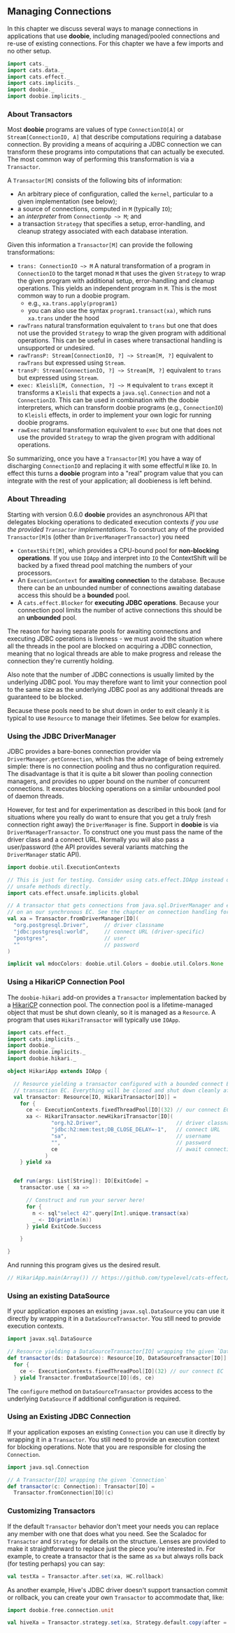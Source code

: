 ## Managing Connections

In this chapter we discuss several ways to manage connections in applications that use **doobie**, including managed/pooled connections and re-use of existing connections. For this chapter we have a few imports and no other setup.

```scala mdoc:silent
import cats._
import cats.data._
import cats.effect._
import cats.implicits._
import doobie._
import doobie.implicits._
```

### About Transactors

Most **doobie** programs are values of type `ConnectionIO[A]` or `Stream[ConnectionIO, A]` that describe computations requiring a database connection. By providing a means of acquiring a JDBC connection we can transform these programs into computations that can actually be executed. The most common way of performing this transformation is via a `Transactor`.

A `Transactor[M]` consists of the following bits of information:

- An arbitrary piece of configuration, called the `kernel`, particular to a given implementation (see below);
- a source of connections, computed in `M` (typically `IO`);
- an *interpreter* from `ConnectionOp ~> M`; and
- a transaction `Strategy` that specifies a setup, error-handling, and cleanup strategy associated with each database interation.

Given this information a `Transactor[M]` can provide the following transformations:

- `trans: ConnectionIO ~> M` A natural transformation of a program in `ConnectionIO` to the target monad `M` that uses the given `Strategy` to wrap the given program with additional setup, error-handling and cleanup operations. This yields an independent program in `M`. This is the most common way to run a doobie program.
    - e.g., `xa.trans.apply(program1)`
    - you can also use the syntax `program1.transact(xa)`, which runs `xa.trans` under the hood
- `rawTrans` natural transformation equivalent to `trans` but one that does not use the provided `Strategy` to wrap the given program with additional operations. This can be useful in cases where transactional handling is unsupported or undesired.
- `rawTransP: Stream[ConnectionIO, ?] ~> Stream[M, ?]` equivalent to `rawTrans` but expressed using `Stream`.
- `transP: Stream[ConnectionIO, ?] ~> Stream[M, ?]` equivalent to `trans` but expressed using `Stream`.
- `exec: Kleisli[M, Connection, ?] ~> M` equivalent to `trans` except it transforms a `Kleisli` that expects a `java.sql.Connection` and not a `ConnectionIO`. This can be used in combination with the doobie interpreters, which can transform doobie programs (e.g., `ConnectionIO`) to `Kleisli` effects, in order to implement your own logic for running doobie programs.
- `rawExec` natural transformation equivalent to `exec` but one that does not use the provided `Strategy` to wrap the given program with additional operations.

So summarizing, once you have a `Transactor[M]` you have a way of discharging `ConnectionIO` and replacing it with some effectful `M` like `IO`. In effect this turns a **doobie** program into a "real" program value that you can integrate with the rest of your application; all doobieness is left behind.

### About Threading

Starting with version 0.6.0 **doobie** provides an asynchronous API that delegates blocking operations to dedicated execution contexts *if you use the provided `Transactor` implementations*. To construct any of the provided `Transactor[M]`s (other than `DriverManagerTransactor`) you need

- `ContextShift[M]`, which provides a CPU-bound pool for **non-blocking operations**. If you use `IOApp` and interpret into `IO` the ContextShift will be backed by a fixed thread pool matching the numbers of your processors.
- An `ExecutionContext` for **awaiting connection** to the database. Because there can be an unbounded number of connections awaiting database access this should be a **bounded** pool.
- A `cats.effect.Blocker` for **executing JDBC operations**. Because your connection pool limits the number of active connections this should be an **unbounded** pool.

The reason for having separate pools for awaiting connections and executing JDBC operations is liveness - we must avoid the situation where all the threads in the pool are blocked on acquiring a JDBC connection, meaning that no logical threads are able to make progress and release the connection they're currently holding.

Also note that the number of JDBC connections is usually limited by the underlying JDBC pool. You may therefore want to limit your connection pool to the same size as the underlying JDBC pool as any additional threads are guaranteed to be blocked.

Because these pools need to be shut down in order to exit cleanly it is typical to use `Resource` to manage their lifetimes. See below for examples.

### Using the JDBC DriverManager

JDBC provides a bare-bones connection provider via `DriverManager.getConnection`, which has the advantage of being extremely simple: there is no connection pooling and thus no configuration required. The disadvantage is that it is quite a bit slower than pooling connection managers, and provides no upper bound on the number of concurrent connections. It executes blocking operations on a similar unbounded pool of daemon threads.

However, for test and for experimentation as described in this book (and for situations where you really do want to ensure that you get a truly fresh connection right away) the `DriverManager` is fine. Support in **doobie** is via `DriverManagerTransactor`. To construct one you must pass the name of the driver class and a connect URL. Normally you will also pass a user/password (the API provides several variants matching the `DriverManager` static API).

```scala mdoc:silent
import doobie.util.ExecutionContexts

// This is just for testing. Consider using cats.effect.IOApp instead of calling
// unsafe methods directly.
import cats.effect.unsafe.implicits.global

// A transactor that gets connections from java.sql.DriverManager and executes blocking operations
// on an our synchronous EC. See the chapter on connection handling for more info.
val xa = Transactor.fromDriverManager[IO](
  "org.postgresql.Driver",     // driver classname
  "jdbc:postgresql:world",     // connect URL (driver-specific)
  "postgres",                  // user
  ""                           // password
)
```

```scala mdoc:invisible
implicit val mdocColors: doobie.util.Colors = doobie.util.Colors.None
```

### Using a HikariCP Connection Pool

The `doobie-hikari` add-on provides a `Transactor` implementation backed by a [HikariCP](https://github.com/brettwooldridge/HikariCP) connection pool. The connection pool is a lifetime-managed object that must be shut down cleanly, so it is managed as a `Resource`. A program that uses `HikariTransactor` will typically use `IOApp`.

```scala mdoc:silent:reset
import cats.effect._
import cats.implicits._
import doobie._
import doobie.implicits._
import doobie.hikari._

object HikariApp extends IOApp {

  // Resource yielding a transactor configured with a bounded connect EC and an unbounded
  // transaction EC. Everything will be closed and shut down cleanly after use.
  val transactor: Resource[IO, HikariTransactor[IO]] =
    for {
      ce <- ExecutionContexts.fixedThreadPool[IO](32) // our connect EC
      xa <- HikariTransactor.newHikariTransactor[IO](
              "org.h2.Driver",                        // driver classname
              "jdbc:h2:mem:test;DB_CLOSE_DELAY=-1",   // connect URL
              "sa",                                   // username
              "",                                     // password
              ce                                      // await connection here
            )
    } yield xa


  def run(args: List[String]): IO[ExitCode] =
    transactor.use { xa =>

      // Construct and run your server here!
      for {
        n <- sql"select 42".query[Int].unique.transact(xa)
        _ <- IO(println(n))
      } yield ExitCode.Success

    }

}
```

And running this program gives us the desired result.

```scala mdoc
// HikariApp.main(Array()) // https://github.com/typelevel/cats-effect/issues/1560
```

### Using an existing DataSource

If your application exposes an existing `javax.sql.DataSource` you can use it directly by wrapping it in a `DataSourceTransactor`. You still need to provide execution contexts.

```scala mdoc:silent
import javax.sql.DataSource

// Resource yielding a DataSourceTransactor[IO] wrapping the given `DataSource`
def transactor(ds: DataSource): Resource[IO, DataSourceTransactor[IO]] =
  for {
    ce <- ExecutionContexts.fixedThreadPool[IO](32) // our connect EC
  } yield Transactor.fromDataSource[IO](ds, ce)
```

The `configure` method on `DataSourceTransactor` provides access to the underlying `DataSource` if additional configuration is required.


### Using an Existing JDBC Connection

If your application exposes an existing `Connection` you can use it directly by wrapping it in a `Transactor`. You still need to provide an execution context for blocking operations. Note that you are responsible for closing the `Connection`.

```scala mdoc:silent
import java.sql.Connection

// A Transactor[IO] wrapping the given `Connection`
def transactor(c: Connection): Transactor[IO] =
  Transactor.fromConnection[IO](c)
```

### Customizing Transactors

If the default `Transactor` behavior don't meet your needs you can replace any member with one that does what you need. See the Scaladoc for `Transactor` and `Strategy` for details on the structure. Lenses are provided to make it straightforward to replace just the piece you're interested in. For example, to create a transactor that is the same as `xa` but always rolls back (for testing perhaps) you can say:

```scala
val testXa = Transactor.after.set(xa, HC.rollback)
```

As another example, Hive's JDBC driver doesn't support transaction commit or rollback, you can create your own  `Transactor` to accommodate that, like:

```scala
import doobie.free.connection.unit

val hiveXa = Transactor.strategy.set(xa, Strategy.default.copy(after = unit, oops = unit))
```
